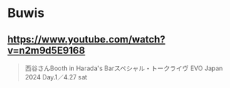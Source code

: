 # Buwis

## https://www.youtube.com/watch?v=n2m9d5E9168

> 西谷さんBooth in Harada's Barスペシャル・トークライヴ EVO Japan 2024 Day.1／4.27 sat
